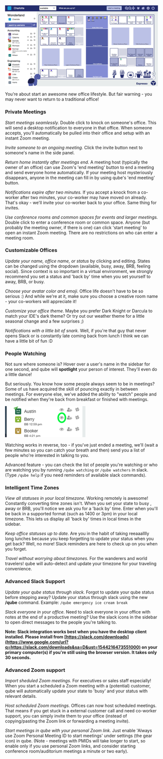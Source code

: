 
![office](./pages/office.png)

You’re about start an awesome new office lifestyle. But fair warning - you may never want to return to a traditional office!

### Private Meetings

*Start meetings seamlessly.* Double click to knock on someone's office. This will send a desktop notification to everyone in that office. When someone accepts, you'll automatically be pulled into their office and setup with an instant Zoom meeting.

*Invite someone to an ongoing meeting.* Click the invite button next to someone's name in the side panel.

*Return home instantly after meetings end.* A meeting host (typically the owner of an office) can use Zoom's 'end meeting' button to end a meeting and send everyone home automatically. If your meeting host mysteriously disappears, anyone in the meeting can fill in by using qube's 'end meeting' button.

*Notifications expire after two minutes.* If you accept a knock from a co-worker after two minutes, your co-worker may have moved on already. That's okay - we'll invite your co-worker back to your office. Same thing for invites.

*Use conference rooms and common spaces for events and larger meetings.* Double click to enter a conference room or common space. Anyone (but probably the meeting owner, if there is one) can click 'start meeting' to open an instant Zoom meeting. There are no restrictions on who can enter a meeting room.

### Customizable Offices

*Update your name, office name, or status* by clicking and editing. States can be changed using the dropdown (available, busy, away, BRB, feeling social). Since context is so important in a virtual environment, we strongly recommend you set a status and 'back by' time when you set yourself to away, BRB, or busy.

*Choose your avatar color and emoji.* Office life doesn't have to be so serious :) And while we're at it, make sure you choose a creative room name - your co-workers will appreciate it!

*Customize your office theme.* Maybe you prefer Dark Knight or Darcula to match your IDE's dark theme? Or try out our weather theme for a little seasonal change and a few surprises ;)

*Notifications with a little bit of snark.* Well, if you're that guy that never opens Slack or is constantly late coming back from lunch I think we can have a little bit of fun :D

### People Watching

Not sure where someone is? Hover over a user's name in the sidebar for one second, and qube will **spotlight** your person of interest. They'll even do a little dance!

But seriously. You know how some people always seem to be in meetings? Some of us have acquired the skill of pouncing exactly in between meetings. For everyone else, we've added the ability to "watch" people and be notified when they're back from breakfast or finished with meetings.

![watch icon](./pages/watch.png)


Watching works in reverse, too - if you've just ended a meeting, we'll (wait a few minutes so you can catch your breath and then) send you a list of people who're interested in talking to you.

Advanced feature - you can check the list of people you're watching or who are watching you by running `/qube watching` or `/qube watchers` in slack. (Type `/qube help` if you need reminders of available slack commands).

### Intelligent Time Zones

*View all statuses in your local timezone.* Working remotely is awesome! Constantly converting time zones isn't. When you set your state to busy , away or BRB, you'll notice we ask you for a 'back by' time. Enter when you'll be back in a supported format (such as 1400 or 3pm) in your local timezone. This lets us display all 'back by' times in local times in the sidebar.

*Keep office statuses up to date.* Are you in the habit of taking reeaaalllly long lunches because you keep forgetting to update your status when you get back? Well, no more! Slack reminders are here to check up on you when you forget.

*Travel without worrying about timezones.* For the wanderers and world travelers! qube will auto-detect and update your timezone for your traveling convenience.

### Advanced Slack Support

*Update your qube status through slack.* Forgot to update your qube status before stepping away? Update your status through slack using the new **/qube** command. Example: `/qube emergency ice cream break`

*Slack everyone in your office.* Need to slack everyone in your office with notes at the end of a productive meeting? Use the slack icons in the sidebar to open direct messages to the people you're talking to.

**Note: Slack integration works best when you have the desktop client installed. Please install from [https://slack.com/downloads](https://www.google.com/url?q=https://slack.com/downloads&sa=D&ust=1544216473551000) on your primary computer(s) if you're still using the browser version. It takes only 30 seconds.**

### Advanced Zoom support

*Import sheduled Zoom meetings.* For executives or sales staff especially! When you start a scheduled a Zoom meeting with a (potential) customer, qube will automatically update your state to 'busy' and your status with relevant details.

*Host scheduled Zoom meetings.* Offices can now host scheduled meetings. That means if you get stuck in a external customer call and need co-worker support, you can simply invite them to your office (instead of copying/pasting the Zoom link or forwarding a meeting invite).

*Start meetings in qube with your personal Zoom link.* Just enable 'Always use Zoom Personal Meeting ID to start meetings' under settings (the gear icon) in qube. (Note - meetings with PMIDs will take longer to start, so enable only if you use personal Zoom links, and consider starting conference room/auditorium meetings a minute or two early).
